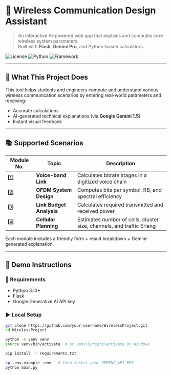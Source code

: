 # 📡 Wireless Communication Design Assistant

> An interactive AI-powered web app that explains and computes core wireless system parameters.  
> Built with **Flask**, **Gemini Pro**, and Python-based calculators.

![License](https://img.shields.io/badge/license-MIT-blue)
![Python](https://img.shields.io/badge/python-3.10%2B-blue)
![Framework](https://img.shields.io/badge/framework-Flask-lightgreen)

---

## 🧠 What This Project Does

This tool helps students and engineers compute and understand various wireless communication scenarios by entering real-world parameters and receiving:

- Accurate calculations
- AI-generated technical explanations (via **Google Gemini 1.5**)
- Instant visual feedback

---

## 📚 Supported Scenarios

| Module No. | Topic                        | Description                                                           |
|------------|-----------------------------|-----------------------------------------------------------------------|
| 1️⃣         | **Voice-band Link**         | Calculates bitrate stages in a digitized voice chain                  |
| 2️⃣         | **OFDM System Design**      | Computes bits per symbol, RB, and spectral efficiency                 |
| 3️⃣         | **Link Budget Analysis**    | Calculates required transmitted and received power                    |
| 4️⃣         | **Cellular Planning**       | Estimates number of cells, cluster size, channels, and traffic Erlang |

Each module includes a friendly form + result breakdown + Gemini-generated explanation.

---

## 🚀 Demo Instructions

### 🧰 Requirements

- Python 3.10+
- Flask
- Google Generative AI API key

### ▶️ Local Setup

```bash
git clone https://github.com/your-username/WirelessProject.git
cd WirelessProject

python -m venv venv
source venv/bin/activate  # or venv\Scripts\activate on Windows

pip install -r requirements.txt

cp .env.example .env   # then insert your GEMINI_API_KEY
python main.py
